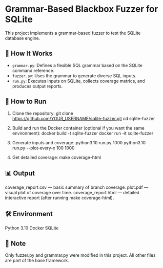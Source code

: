 # Grammar-Based Blackbox Fuzzer for SQLite

This project implements a grammar-based fuzzer to test the SQLite database engine.

## 🔧 How It Works

- `grammar.py`: Defines a flexible SQL grammar based on the SQLite command reference.
- `fuzzer.py`: Uses the grammar to generate diverse SQL inputs.
- `run.py`: Executes inputs on SQLite, collects coverage metrics, and produces output reports.

## 🚀 How to Run

1. Clone the repository:
   git clone https://github.com/YOUR_USERNAME/sqlite-fuzzer.git
   cd sqlite-fuzzer

2. Build and run the Docker container (optional if you want the same environment):
   docker build -t sqlite-fuzzer
   docker run -it sqlite-fuzzer
   
3. Generate inputs and coverage:
   python3.10 run.py 1000
   python3.10 run.py --plot-every-x 100 1000
   
4. Get detailed coverage:
   make coverage-html

## 📊 Output
coverage_report.csv — basic summary of branch coverage.
plot.pdf — visual plot of coverage over time.
coverage_report.html — detailed interactive report (after running make coverage-html).

## 🛠️ Environment

Python 3.10
Docker
SQLite

## 📄 Note
Only fuzzer.py and grammar.py were modified in this project. All other files are part of the base framework.

